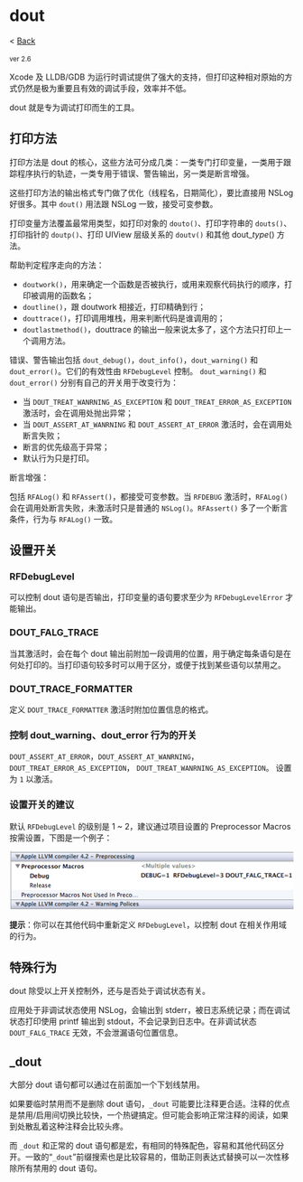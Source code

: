 # dout

< [Back](../README.md)

<small>ver 2.6</small>

Xcode 及 LLDB/GDB 为运行时调试提供了强大的支持，但打印这种相对原始的方式仍然是极为重要且有效的调试手段，效率并不低。

dout 就是专为调试打印而生的工具。

## 打印方法

打印方法是 dout 的核心，这些方法可分成几类：一类专门打印变量，一类用于跟踪程序执行的轨迹，一类专用于错误、警告输出，另一类是断言增强。

这些打印方法的输出格式专门做了优化（线程名，日期简化），要比直接用 NSLog 好很多。其中 `dout()` 用法跟 NSLog 一致，接受可变参数。

打印变量方法覆盖最常用类型，如打印对象的 `douto()`、打印字符串的 `douts()`、打印指针的 `doutp()`、打印 UIView 层级关系的 `doutv()` 和其他 dout_<i>type</i>() 方法。

帮助判定程序走向的方法：

* `doutwork()`，用来确定一个函数是否被执行，或用来观察代码执行的顺序，打印被调用的函数名；
* `doutline()`，跟 doutwork 相接近，打印精确到行；
* `douttrace()`，打印调用堆栈，用来判断代码是谁调用的；
* `doutlastmethod()`，douttrace 的输出一般来说太多了，这个方法只打印上一个调用方法。

错误、警告输出包括 `dout_debug()`，`dout_info()`，`dout_warning()` 和 `dout_error()`。它们的有效性由 `RFDebugLevel` 控制。
`dout_warning()` 和 `dout_error()` 分别有自己的开关用于改变行为：

* 当 `DOUT_TREAT_WANRNING_AS_EXCEPTION` 和 `DOUT_TREAT_ERROR_AS_EXCEPTION` 激活时，会在调用处抛出异常；
* 当 `DOUT_ASSERT_AT_WANRNING` 和 `DOUT_ASSERT_AT_ERROR` 激活时，会在调用处断言失败；
* 断言的优先级高于异常；
* 默认行为只是打印。

断言增强：

包括 `RFALog()` 和 `RFAssert()`，都接受可变参数。当 `RFDEBUG` 激活时，`RFALog()` 会在调用处断言失败，未激活时只是普通的 `NSLog()`。`RFAssert()` 多了一个断言条件，行为与 `RFALog()` 一致。


## 设置开关

### RFDebugLevel

可以控制 dout 语句是否输出，打印变量的语句要求至少为 `RFDebugLevelError` 才能输出。

### DOUT\_FALG\_TRACE

当其激活时，会在每个 dout 输出前附加一段调用的位置，用于确定每条语句是在何处打印的。当打印语句较多时可以用于区分，或便于找到某些语句以禁用之。

### DOUT\_TRACE\_FORMATTER

定义 `DOUT_TRACE_FORMATTER` 激活时附加位置信息的格式。

### 控制 dout\_warning、dout\_error 行为的开关

`DOUT_ASSERT_AT_ERROR`，`DOUT_ASSERT_AT_WANRNING`，`DOUT_TREAT_ERROR_AS_EXCEPTION`，
`DOUT_TREAT_WANRNING_AS_EXCEPTION`。
设置为 `1` 以激活。

### 设置开关的建议

默认 `RFDebugLevel` 的级别是 1 ~ 2，建议通过项目设置的 Preprocessor Macros 按需设置，下图是一个例子：

![根据不同需要设置编译开关](define_debuglevel_use_preproccessor_marco.png)

**提示**：你可以在其他代码中重新定义 `RFDebugLevel`，以控制 dout 在相关作用域的行为。


## 特殊行为

dout 除受以上开关控制外，还与是否处于调试状态有关。

应用处于非调试状态使用 NSLog，会输出到 stderr，被日志系统记录；而在调试状态打印使用 printf 输出到 stdout，不会记录到日志中。在非调试状态 `DOUT_FALG_TRACE` 无效，不会泄漏语句位置信息。

## _dout

大部分 dout 语句都可以通过在前面加一个下划线禁用。

如果要临时禁用而不是删除 dout 语句，`_dout` 可能要比注释更合适。注释的优点是禁用/启用间切换比较快，一个热键搞定。但可能会影响正常注释的阅读，如果到处散乱着这种注释会比较头疼。

而 `_dout` 和正常的 dout 语句都是宏，有相同的特殊配色，容易和其他代码区分开。一致的“`_dout`”前缀搜索也是比较容易的，借助正则表达式替换可以一次性移除所有禁用的 dout 语句。
